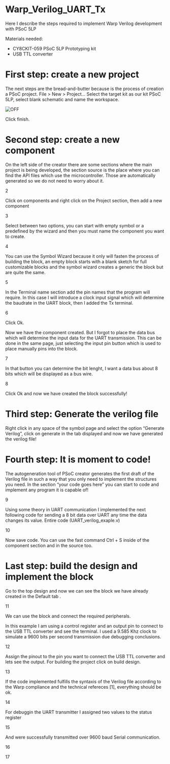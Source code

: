 # Warp_Verilog_UART_Tx
Here I describe the steps required to implement Warp Verilog development with PSoC 5LP

Materials needed:

- CY8CKIT-059 PSoC 5LP Prototyping kit
- USB TTL converter

# First step: create a new project

The next steps are the bread-and-butter because is the process of creation a PSoC project.
File > New > Project...
Select the target kit as our kit PSoC 5LP, select blank schematic and name the workspace.

![OFF](https://github.com/Miguelest07/STM32F1_ADXL345_DigitalFilter/blob/main/Images/1.PNG)

Click finish.

# Second step: create a new component

On the left side of the creator there are some sections where the main project is being developed, the section source is the place where you can find the API files which use the microcontroller. Those are automatically generated so we do not need to worry about it.

2

Click on components and right click on the Project section, then add a new component

3

Select between two options, you can start with empty symbol or a predefined by the wizard and then you must name the component you want to create.

4

You can use the Symbol Wizard because it only will fasten the process of building the block, an empty block starts with a blank sketch for full customizable blocks and the symbol wizard creates a generic the block but are quite the same.

5

In the Terminal name section add the pin names that the program will require. In this case I will introduce a clock input signal which will determine the baudrate in the UART block, then I added the Tx terminal.

6

Click Ok.

Now we have the component created. But I forgot to place the data bus which will determine the input data for the UART transmission. This can be done in the same page, just selecting the input pin button which is used to place manually pins into the block.

7

In that button you can determine the bit lenght, I want a data bus about 8 bits which will be displayed as a bus wire.

8

Click Ok and now we have created the block successfully!

# Third step: Generate the verilog file

Right click in any space of the symbol page and select the option “Generate Verilog”, click on generate in the tab displayed and now we have generated the verilog file!

# Fourth step: It is moment to code!

The autogeneration tool of PSoC creator generates the first draft of the Verilog file in such a way that you only need to implement the structures you need. In the section “your code goes here” you can start to code and implement any program it is capable of!

9

Using some theory in UART communication I implemented the next following code for sending a 8 bit data over UART any time the data changes its value. Entire code (UART_verilog_exaple.v)

10

Now save code. You can use the fast command Ctrl + S inside of the component section and in the source too.

# Last step: build the design and implement the block

Go to the top design and now we can see the block we have already created in the Default tab .

11

We can use the block and connect the required peripherals. 

In this example I am using a control register and an output pin to connect to the USB TTL converter and see the terminal. I used a 9.585 Khz clock to simulate a 9600 bits per second transmission due debugging conclusions.

12

Assign the pinout to the pin you want to connect the USB TTL converter and lets see the output.
For building the project click on build design.

13

If the code implemented fulfills the syntaxis of the Verilog file according to the Warp compliance and the technical refereces [1], everything should be ok.

14

For debuggin the UART transmitter I assigned two values to the status register

15

And were successfully transmitted over 9600 baud Serial communication.

16

17

